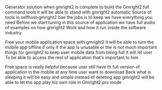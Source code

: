 Generator solution when gmright2 is complete to build the 
Gmright2 full command tools it will be able to stand with gmright2 automatic 
Source of tools in selfhost-gmright2 bae the jobs is to keep we have everything you need
Before we start tuning in this source of application we have full audio of examples on how gmright2 
Work and how it run inside the software industry 


Free your mobile application space with gmright2 it will be able to turn the mobile app offline if only if the app
Is unusable or the is not much important things for gmright2 to keep user mobile data from being full it will let user 
To be able to access the rest of application that's important to him

Free space is really helpful because user still have th full version of application in the mobile at any time user want to download 
Back what is sleeping it will be easy and simple instead of deleting app gmright2 will be able to let the app play his own role in 
Gmright2.pro mode 
